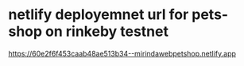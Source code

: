 # netlify deployemnet url for pets-shop on rinkeby testnet
https://60e2f6f453caab48ae513b34--mirindawebpetshop.netlify.app